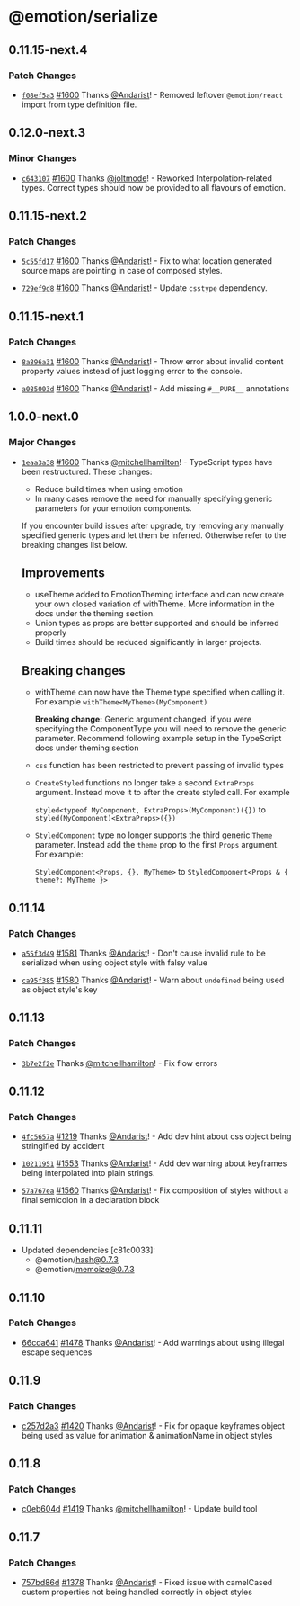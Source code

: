 # @emotion/serialize

## 0.11.15-next.4

### Patch Changes

- [`f08ef5a3`](https://github.com/emotion-js/emotion/commit/f08ef5a316c1d05bff8e7f3690781e1089a263c6) [#1600](https://github.com/emotion-js/emotion/pull/1600) Thanks [@Andarist](https://github.com/Andarist)! - Removed leftover `@emotion/react` import from type definition file.

## 0.12.0-next.3

### Minor Changes

- [`c643107`](https://github.com/emotion-js/emotion/commit/c6431074cf52a4bb64587c86ce5d42fe2d49230b) [#1600](https://github.com/emotion-js/emotion/pull/1600) Thanks [@joltmode](https://github.com/joltmode)! - Reworked Interpolation-related types. Correct types should now be provided to all flavours of emotion.

## 0.11.15-next.2

### Patch Changes

- [`5c55fd17`](https://github.com/emotion-js/emotion/commit/5c55fd17dcaec84d1f5d5d13ae90dd336d7e4403) [#1600](https://github.com/emotion-js/emotion/pull/1600) Thanks [@Andarist](https://github.com/Andarist)! - Fix to what location generated source maps are pointing in case of composed styles.

* [`729ef9d8`](https://github.com/emotion-js/emotion/commit/729ef9d8408af82c7a63effc1b8728f79c66bed1) [#1600](https://github.com/emotion-js/emotion/pull/1600) Thanks [@Andarist](https://github.com/Andarist)! - Update `csstype` dependency.

## 0.11.15-next.1

### Patch Changes

- [`8a896a31`](https://github.com/emotion-js/emotion/commit/8a896a31434a1d2f69e1f1467c446c884c929387) [#1600](https://github.com/emotion-js/emotion/pull/1600) Thanks [@Andarist](https://github.com/Andarist)! - Throw error about invalid content property values instead of just logging error to the console.

* [`a085003d`](https://github.com/emotion-js/emotion/commit/a085003d4c8ca284c116668d7217fb747802ed85) [#1600](https://github.com/emotion-js/emotion/pull/1600) Thanks [@Andarist](https://github.com/Andarist)! - Add missing `#__PURE__` annotations

## 1.0.0-next.0

### Major Changes

- [`1eaa3a38`](https://github.com/emotion-js/emotion/commit/1eaa3a389876d4a623ce66735dc6db093cb2a8e6) [#1600](https://github.com/emotion-js/emotion/pull/1600) Thanks [@mitchellhamilton](https://github.com/mitchellhamilton)! - TypeScript types have been restructured. These changes:

  - Reduce build times when using emotion
  - In many cases remove the need for manually specifying generic parameters for your emotion components.

  If you encounter build issues after upgrade, try removing any manually specified generic types and let them be inferred. Otherwise refer to the breaking changes list below.

  ## Improvements

  - useTheme added to EmotionTheming interface and can now create your own closed variation of withTheme. More information in the docs under the theming section.
  - Union types as props are better supported and should be inferred properly
  - Build times should be reduced significantly in larger projects.

  ## Breaking changes

  - withTheme can now have the Theme type specified when calling it. For example `withTheme<MyTheme>(MyComponent)`

    **Breaking change:** Generic argument changed, if you were specifying the ComponentType you will need to remove the generic parameter. Recommend following example setup in the TypeScript docs under theming section

  - `css` function has been restricted to prevent passing of invalid types
  - `CreateStyled` functions no longer take a second `ExtraProps` argument. Instead move it to after the create styled call. For example

    `styled<typeof MyComponent, ExtraProps>(MyComponent)({})`
    to
    `styled(MyComponent)<ExtraProps>({})`

  - `StyledComponent` type no longer supports the third generic `Theme` parameter. Instead add the `theme` prop to the first `Props` argument. For example:

    `StyledComponent<Props, {}, MyTheme>`
    to
    `StyledComponent<Props & { theme?: MyTheme }>`

## 0.11.14

### Patch Changes

- [`a55f3d49`](https://github.com/emotion-js/emotion/commit/a55f3d49c2febdf7eb1bede3f12da13c3efa1399) [#1581](https://github.com/emotion-js/emotion/pull/1581) Thanks [@Andarist](https://github.com/Andarist)! - Don't cause invalid rule to be serialized when using object style with falsy value

* [`ca95f385`](https://github.com/emotion-js/emotion/commit/ca95f385f7ce3da6d53de1a652b3b219f11434c4) [#1580](https://github.com/emotion-js/emotion/pull/1580) Thanks [@Andarist](https://github.com/Andarist)! - Warn about `undefined` being used as object style's key

## 0.11.13

### Patch Changes

- [`3b7e2f2e`](https://github.com/emotion-js/emotion/commit/3b7e2f2e27499b7263341bb83cfc20c8fc51d237) Thanks [@mitchellhamilton](https://github.com/mitchellhamilton)! - Fix flow errors

## 0.11.12

### Patch Changes

- [`4fc5657a`](https://github.com/emotion-js/emotion/commit/4fc5657ac8d0002322321cfbfc254b7196d27387) [#1219](https://github.com/emotion-js/emotion/pull/1219) Thanks [@Andarist](https://github.com/Andarist)! - Add dev hint about css object being stringified by accident

* [`10211951`](https://github.com/emotion-js/emotion/commit/10211951051729b149930a8646de14bae9ae1bbc) [#1553](https://github.com/emotion-js/emotion/pull/1553) Thanks [@Andarist](https://github.com/Andarist)! - Add dev warning about keyframes being interpolated into plain strings.

- [`57a767ea`](https://github.com/emotion-js/emotion/commit/57a767ea3dd18eefbbdc7269cc13128caad65286) [#1560](https://github.com/emotion-js/emotion/pull/1560) Thanks [@Andarist](https://github.com/Andarist)! - Fix composition of styles without a final semicolon in a declaration block

## 0.11.11

- Updated dependencies [c81c0033]:
  - @emotion/hash@0.7.3
  - @emotion/memoize@0.7.3

## 0.11.10

### Patch Changes

- [66cda641](https://github.com/emotion-js/emotion/commit/66cda64128631790b81e3c9df273a972358ea593) [#1478](https://github.com/emotion-js/emotion/pull/1478) Thanks [@Andarist](https://github.com/Andarist)! - Add warnings about using illegal escape sequences

## 0.11.9

### Patch Changes

- [c257d2a3](https://github.com/emotion-js/emotion/commit/c257d2a3) [#1420](https://github.com/emotion-js/emotion/pull/1420) Thanks [@Andarist](https://github.com/Andarist)! - Fix for opaque keyframes object being used as value for animation & animationName in object styles

## 0.11.8

### Patch Changes

- [c0eb604d](https://github.com/emotion-js/emotion/commit/c0eb604d) [#1419](https://github.com/emotion-js/emotion/pull/1419) Thanks [@mitchellhamilton](https://github.com/mitchellhamilton)! - Update build tool

## 0.11.7

### Patch Changes

- [757bd86d](https://github.com/emotion-js/emotion/commit/757bd86d) [#1378](https://github.com/emotion-js/emotion/pull/1378) Thanks [@Andarist](https://github.com/Andarist)! - Fixed issue with camelCased custom properties not being handled correctly in object styles
